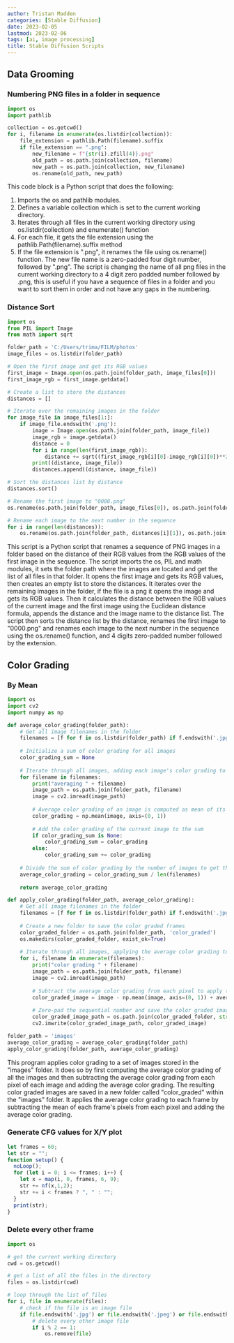 ```yaml
---
author: Tristan Madden
categories: [Stable Diffusion]
date: 2023-02-05
lastmod: 2023-02-06
tags: [ai, image processing]
title: Stable Diffusion Scripts
---
```


<h2>Data Grooming</h2>

<h3>Numbering PNG files in a folder in sequence</h3>

```Python
import os
import pathlib

collection = os.getcwd()
for i, filename in enumerate(os.listdir(collection)):
    file_extension = pathlib.Path(filename).suffix
    if file_extension == ".png":
        new_filename = f"{str(i).zfill(4)}.png"
        old_path = os.path.join(collection, filename)
        new_path = os.path.join(collection, new_filename)
        os.rename(old_path, new_path)

```
This code block is a Python script that does the following:

1. Imports the os and pathlib modules.
2. Defines a variable collection which is set to the current working directory.
3. Iterates through all files in the current working directory using os.listdir(collection) and enumerate() function
4. For each file, it gets the file extension using the pathlib.Path(filename).suffix method
5. If the file extension is ".png", it renames the file using os.rename() function. The new file name is a zero-padded four digit number, followed by ".png".
The script is changing the name of all png files in the current working directory to a 4 digit zero padded number followed by .png, this is useful if you have a sequence of files in a folder and you want to sort them in order and not have any gaps in the numbering.

<h3>Distance Sort </h3>

```Python
import os
from PIL import Image
from math import sqrt

folder_path = 'C:/Users/trima/FILM/photos'
image_files = os.listdir(folder_path)

# Open the first image and get its RGB values
first_image = Image.open(os.path.join(folder_path, image_files[0]))
first_image_rgb = first_image.getdata()

# Create a list to store the distances
distances = []

# Iterate over the remaining images in the folder
for image_file in image_files[1:]:
    if image_file.endswith('.png'):
        image = Image.open(os.path.join(folder_path, image_file))
        image_rgb = image.getdata()
        distance = 0
        for i in range(len(first_image_rgb)):
            distance += sqrt((first_image_rgb[i][0]-image_rgb[i][0])**2 + (first_image_rgb[i][1]-image_rgb[i][1])**2 + (first_image_rgb[i][2]-image_rgb[i][2])**2)
        print((distance, image_file))
        distances.append((distance, image_file))

# Sort the distances list by distance
distances.sort()

# Rename the first image to "0000.png"
os.rename(os.path.join(folder_path, image_files[0]), os.path.join(folder_path, "0000.png"))

# Rename each image to the next number in the sequence
for i in range(len(distances)):
    os.rename(os.path.join(folder_path, distances[i][1]), os.path.join(folder_path, str(i+1).zfill(4) + '.png'))
```

This script is a Python script that renames a sequence of PNG images in a folder based on the distance of their RGB values from the RGB values of the first image in the sequence. The script imports the os, PIL and math modules, it sets the folder path where the images are located and get the list of all files in that folder. It opens the first image and gets its RGB values, then creates an empty list to store the distances. It iterates over the remaining images in the folder, if the file is a png it opens the image and gets its RGB values. Then it calculates the distance between the RGB values of the current image and the first image using the Euclidean distance formula, appends the distance and the image name to the distance list. The script then sorts the distance list by the distance, renames the first image to "0000.png" and renames each image to the next number in the sequence using the os.rename() function, and 4 digits zero-padded number followed by the extension.

<h2>Color Grading</h3>
<h3>By Mean</h3>

```Python
import os
import cv2
import numpy as np

def average_color_grading(folder_path):
    # Get all image filenames in the folder
    filenames = [f for f in os.listdir(folder_path) if f.endswith('.jpg') or f.endswith('.png')]
    
    # Initialize a sum of color grading for all images
    color_grading_sum = None
    
    # Iterate through all images, adding each image's color grading to the sum
    for filename in filenames:
        print("averaging " + filename)
        image_path = os.path.join(folder_path, filename)
        image = cv2.imread(image_path)
        
        # Average color grading of an image is computed as mean of its pixels
        color_grading = np.mean(image, axis=(0, 1))
        
        # Add the color grading of the current image to the sum
        if color_grading_sum is None:
            color_grading_sum = color_grading
        else:
            color_grading_sum += color_grading
    
    # Divide the sum of color grading by the number of images to get the average color grading
    average_color_grading = color_grading_sum / len(filenames)
    
    return average_color_grading

def apply_color_grading(folder_path, average_color_grading):
    # Get all image filenames in the folder
    filenames = [f for f in os.listdir(folder_path) if f.endswith('.jpg') or f.endswith('.png')]
    
    # Create a new folder to save the color graded frames
    color_graded_folder = os.path.join(folder_path, 'color_graded')
    os.makedirs(color_graded_folder, exist_ok=True)
    
    # Iterate through all images, applying the average color grading to each frame
    for i, filename in enumerate(filenames):
        print("color grading " + filename)
        image_path = os.path.join(folder_path, filename)
        image = cv2.imread(image_path)
        
        # Subtract the average color grading from each pixel to apply the color grading
        color_graded_image = image - np.mean(image, axis=(0, 1)) + average_color_grading
        
        # Zero-pad the sequential number and save the color graded image with the zero-padded sequential number
        color_graded_image_path = os.path.join(color_graded_folder, str(i).zfill(len(str(len(filenames)))) + '.jpg')
        cv2.imwrite(color_graded_image_path, color_graded_image)

folder_path = 'images'
average_color_grading = average_color_grading(folder_path)
apply_color_grading(folder_path, average_color_grading)
```
This program applies color grading to a set of images stored in the "images" folder. It does so by first computing the average color grading of all the images and then subtracting the average color grading from each pixel of each image and adding the average color grading. The resulting color graded images are saved in a new folder called "color_graded" within the "images" folder. It applies the average color grading to each frame by subtracting the mean of each frame's pixels from each pixel and adding the average color grading. 

<h3>Generate CFG values for X/Y plot</h3>

```JavaScript
let frames = 60;
let str = "";
function setup() {
  noLoop();
  for (let i = 0; i <= frames; i++) {
    let x = map(i, 0, frames, 6, 9);
    str += nf(x,1,2);
    str += i < frames ? ", " : "";
  }
  print(str);
}
```

<h3>Delete every other frame</h3>

```Python
import os

# get the current working directory
cwd = os.getcwd()

# get a list of all the files in the directory
files = os.listdir(cwd)

# loop through the list of files
for i, file in enumerate(files):
    # check if the file is an image file
    if file.endswith('.jpg') or file.endswith('.jpeg') or file.endswith('.png'):
        # delete every other image file
        if i % 2 == 1:
            os.remove(file)
```
